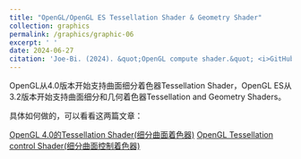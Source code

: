 ```yaml
---
title: "OpenGL/OpenGL ES Tessellation Shader & Geometry Shader"
collection: graphics
permalink: /graphics/graphic-06
excerpt: ' '
date: 2024-06-27
citation: 'Joe-Bi. (2024). &quot;OpenGL compute shader.&quot; <i>GitHub Joe-Bi of Bugs</i>'
---
```

   
OpenGL从4.0版本开始支持曲面细分着色器Tessellation Shader，OpenGL ES从3.2版本开始支持曲面细分和几何着色器Tessellation and Geometry Shaders。  

具体如何做的，可以看看这两篇文章：

[OpenGL 4.0的Tessellation Shader(细分曲面着色器)](https://www.cnblogs.com/zenny-chen/p/4280100.html)
[OpenGL Tessellation control Shader(细分曲面控制着色器)](https://blog.csdn.net/aoxuestudy/article/details/111991009)











